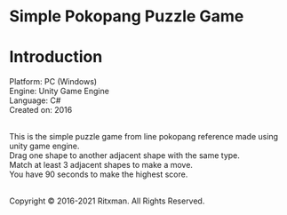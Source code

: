 # Simple Pokopang Puzzle Game

<h1>Introduction</h1>
Platform: PC (Windows)<br/>
Engine: Unity Game Engine<br/>
Language: C#<br/>
Created on: 2016<br/><br/>

This is the simple puzzle game from line pokopang reference made using unity game engine.<br/> 
Drag one shape to another adjacent shape with the same type.<br/>
Match at least 3 adjacent shapes to make a move.<br/> 
You have 90 seconds to make the highest score.<br/><br/>

Copyright © 2016-2021 Ritxman. All Rights Reserved.
